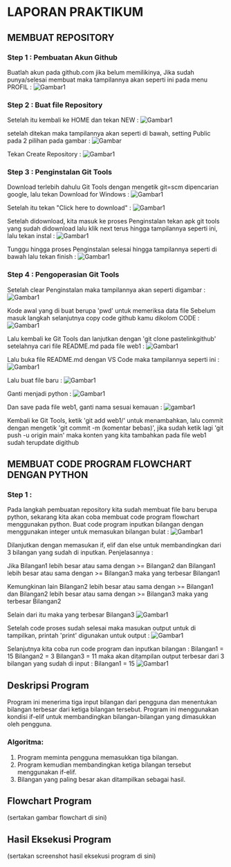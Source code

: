 # LAPORAN PRAKTIKUM

## MEMBUAT REPOSITORY

### Step 1 : Pembuatan Akun Github
Buatlah akun pada github.com jika belum memilikinya,
Jika sudah punya/selesai membuat maka tampilannya akan seperti ini pada menu PROFIL :
![Gambar1](ssgit.png)

### Step 2 : Buat file Repository
Setelah itu kembali ke HOME dan tekan NEW :
![Gambar1](new.png)

setelah ditekan maka tampilannya akan seperti di bawah, setting Public pada 2 pilihan pada gambar :
![Gambar](public.png)

Tekan Create Repository :
![Gambar1](creat.png)

### Step 3 : Penginstalan Git Tools
Download terlebih dahulu Git Tools dengan mengetik git=scm dipencarian google, lalu tekan Download for Windows :
![Gambar1](gitscm.png)

Setelah itu tekan "Click here to download" :
![Gambar1](download.png)

Setelah didownload, kita masuk ke proses Penginstalan tekan apk git tools yang sudah didownload lalu klik next terus hingga tampilannya seperti ini,
lalu tekan instal :
![Gambar1](instal.png)

Tunggu hingga proses Penginstalan selesai hingga tampilannya seperti di bawah lalu tekan finish :
![Gambar1](finish.png)

### Step 4 : Pengoperasian Git Tools
Setelah clear Penginstalan maka tampilannya akan seperti digambar :
![Gambar1](pwd.png)

Kode awal yang di buat berupa 'pwd' untuk memeriksa data file
Sebelum masuk langkah selanjutnya copy code github kamu dikolom CODE :
![Gambar1](code.png)

Lalu kembali ke Git Tools dan lanjutkan dengan 'git clone pastelinkgithub'
setelahnya cari file README.md pada file web1 :
![Gambar1](readme.png)

Lalu buka file README.md dengan VS Code maka tampilannya seperti ini :
![Gambar1](vsc.png)

Lalu buat file baru :
![Gambar1](newfile.png)

Ganti menjadi python :
![Gambar1](py.png)

Dan save pada file web1, ganti nama sesuai kemauan :
![gambar1](sv.png)

Kembali ke Git Tools, ketik 'git add web1/' untuk menambahkan, lalu commit dengan mengetik 'git commit -m (komentar bebas)', jika sudah ketik lagi 'git push -u origin main' maka konten yang kita tambahkan pada file web1 sudah terupdate digithub

## MEMBUAT CODE PROGRAM FLOWCHART DENGAN PYTHON

### Step 1 :
Pada langkah pembuatan repository kita sudah membuat file baru berupa python, sekarang kita akan coba membuat code program flowchart menggunakan python. Buat code program inputkan bilangan dengan menggunakan integer untuk memasukan bilangan bulat :
![Gambar1](bilangan.png)

Dilanjutkan dengan memasukan if, elif dan else untuk membandingkan dari 3 bilangan yang sudah di inputkan. Penjelasannya :

Jika Bilangan1 lebih besar atau sama dengan >= Bilangan2  dan Bilangan1 lebih besar atau sama dengan >= Bilangan3 maka yang terbesar Bilangan1

Kemungkinan lain Bilangan2 lebih besar atau sama dengan >= Bilangan1  dan Bilangan2 lebih besar atau sama dengan >= Bilangan3 maka yang terbesar Bilangan2

Selain dari itu maka yang terbesar Bilangan3
![Gambar1](else.png)

Setelah code proses sudah selesai maka masukan output untuk di tampilkan, printah 'print' digunakan untuk output :
![Gambar1](print.png)

Selanjutnya kita coba run code program dan inputkan bilangan :
Bilangan1 = 15
Bilangan2 = 3
Bilangan3 = 11
maka akan ditampilan output terbesar dari 3 bilangan yang sudah di input : Bilangan1 = 15
![Gambar1](hasil.png)

## Deskripsi Program
Program ini menerima tiga input bilangan dari pengguna dan menentukan bilangan terbesar dari ketiga bilangan tersebut. Program ini menggunakan kondisi if-elif untuk membandingkan bilangan-bilangan yang dimasukkan oleh pengguna.

### Algoritma:
1.  Program meminta pengguna memasukkan tiga bilangan.
2. Program kemudian membandingkan ketiga bilangan tersebut menggunakan if-elif.
3. Bilangan yang paling besar akan ditampilkan sebagai hasil.

## Flowchart Program
(sertakan gambar flowchart di sini)

## Hasil Eksekusi Program
(sertakan screenshot hasil eksekusi program di sini)